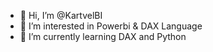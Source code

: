 - 👋 Hi, I’m @KartvelBI
- 👀 I’m interested in Powerbi & DAX Language
- 🌱 I’m currently learning DAX and Python


<!---
KartvelBI/KartvelBI is a ✨ special ✨ repository because its `README.md` (this file) appears on your GitHub profile.
You can click the Preview link to take a look at your changes.
--->

